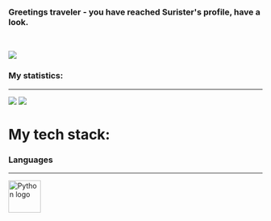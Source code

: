 <html lang="EN">
    <head>
        <title>test</title>
    </head>
    <body>
        <style>
            .logo{
                height: 64px;
                width: 64px;
            }
        </style>
    </body>
</html>

### Greetings traveler - you have reached Surister's profile, have a look.
<br>

![](https://komarev.com/ghpvc/?username=surister)

### My statistics:

<hr>

![](https://github-readme-stats.vercel.app/api?username=surister&show_icons=true&count_private=true&include_all_commits=true&theme=darcula)
![](https://github-readme-stats.vercel.app/api/top-langs/?username=surister&layout=compact&lang_count=16&theme=darcula)

# My tech stack:

### Languages

<hr>
<img class="logo" src="https://upload.wikimedia.org/wikipedia/commons/c/c3/Python-logo-notext.svg" alt="Python logo">